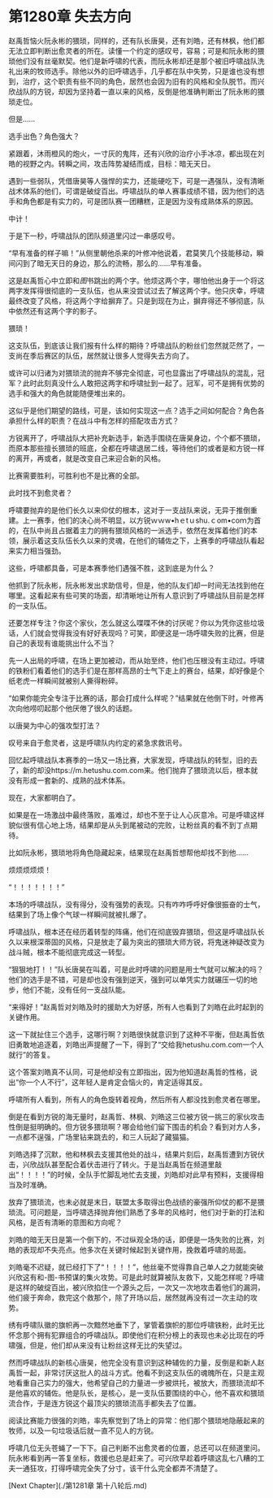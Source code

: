 # 第1280章 失去方向

赵禹哲恼火阮永彬的猥琐，同样的，还有队长唐昊，还有刘皓，还有林枫，他们都无法立即判断出愈灵者的所在。读懂一个约定的感叹号，容易；可是和阮永彬的猥琐他们没有丝毫默契。他们是新呼啸的代表，而阮永彬却还是那个被旧呼啸战队洗礼出来的牧师选手。除他以外的旧呼啸选手，几乎都在队中失势，只是谁也没有想到，治疗，这个职责有些不同的角色，居然也会因为旧有的风格和全队脱节。而兴欣战队的方锐，却因为坚持着一直以来的风格，反倒是他准确判断出了阮永彬的猥琐走位。

但是……

选手出色？角色强大？

紧跟着，沐雨橙风的炮火，一寸灰的鬼阵，还有兴欣的治疗小手冰凉，都出现在刘皓的视野之内。转瞬之间，攻击阵势凝结而成，目标：暗无天日。

遇到一些弱队，凭借唐昊等人强悍的实力，还能硬吃下，可是一遇强队，没有清晰战术体系的他们，可谓是破绽百出。呼啸战队的单人赛事成绩不错，因为他们的选手和角色都是有实力的，可是团队赛一团糟糕，正是因为没有成熟体系的原因。

中计！

于是下一秒，呼啸战队的团队频道里闪过一串感叹号。

“早有准备的样子嘛！”从侧里朝他杀来的叶修冲他说着，君莫笑几个技能移动，瞬间闪到了暗无天日的身边，那么的流畅，那么的……早有准备。

这是赵禹哲心中立即和*图*书跳出的两个字。他烦这两个字，哪怕他出身于一个将这两字发挥得很彻底的一支队伍，也从来没尝试过去了解这两个字。他只庆幸，呼啸最终改变了风格，将这两个字给摒弃了。只是到现在为止，摒弃得还不够彻底，队中依然还有这两个字的影子。

猥琐！

这支队伍，到底该让我们报有什么样的期待？呼啸战队的粉丝们忽然就茫然了，一支尚在季后赛区的队伍，居然就让很多人觉得失去方向了。

或许可以归诸为对猥琐流的抛弃不够完全彻底，可也显露出了呼啸战队的混乱，冠军？此时此刻真没什么人敢把这两字和呼啸扯到一起了。冠军，可不是拥有优势的选手和强大的角色就能随便堆出来的。

这似乎是他们期望的路线，可是，该如何实现这一点？选手之间如何配合？角色各承担什么样的职责？在战斗中有怎样的搭配攻击方式？

方锐离开了，呼啸战队大把补充新选手，新选手围绕在唐昊身边，个个都不猥琐，而原本那些擅长猥琐的班底，全都在呼啸退居二线，等待他们的或者是和方锐一样的离开，再或者，就是改变自己来迎合新的风格。

比赛需要胜利，可胜利也不是比赛的全部。

此时找不到愈灵者？

呼啸要抛弃的是他们长久以来仰仗的根本，这对于一支战队来说，无异于推倒重建。上一赛季，他们的决心尚不明显，以方锐ｗｗw•hｅtｕshu.ｃom•coｍ为首的，在队中尚且占据着主力的拥有猥琐风格的一派选手，依然在发挥着他们的本领，展示着这支队伍长久以来的灵魂，在他们的辅佐之下，上赛季的呼啸战队看起来实力相当强劲。

这些，呼啸都具备，可是本赛季他们遇强不胜，这到底是为什么？

他抓到了阮永彬，阮永彬发出求助信号，但是，他的队友们却一时间无法找到他在哪里。这看起来有些可笑的场面，却清晰地让所有人意识到了呼啸战队目前是怎样的一支队伍。

还要怎样专注？你这个家伙，怎么就这么喋喋不休的讨厌呢？你以为凭你这些垃圾话，人们就会觉得我没有好好表现吗？可笑，即便这是一场呼啸失败的比赛，但是自己的表现有谁能挑出什么不当？

先一人出局的呼啸，在场上更加被动，而从始至终，他们也压根没有主动过。呼啸的铁粉们看着他们的选手们是在那样高昂的士气下走上的赛台，结果，却好像是个纸老虎一样瞬间就被别人撕得粉碎。

“如果你能完全专注于比赛的话，那会打成什么样呢？”结果就在他倒下时，叶修再次向他唠叨起那个他厌倦了很久的话题。

以唐昊为中心的强攻型打法？

叹号来自于愈灵者，这是呼啸队内约定的紧急求救讯号。

回忆起呼啸战队本赛季的一场又一场比赛，大家发现，呼啸战队的转型，旧的去了，新的却没https://m.hetushu.com.com来。他们抛弃了猥琐流以后，根本就没有形成一套新的、成熟的战术体系。

现在，大家都明白了。

如果是在一场激战中最终落败，虽难过，却也不至于让人心灰意冷。可是呼啸这样貌似很有信心地上场，结果却是从头到尾被动的完败，让粉丝真的看不到丁点期待。

比如阮永彬，猥琐地将角色隐藏起来，结果现在赵禹哲想帮他却找不到他……

烦烦烦烦烦！

“！！！！！！！”

本场的呼啸战队，没有得分，没有强势的表现。只有咋咋呼呼好像很振奋的士气，结果到了场上像个气球一样瞬间就被扎爆了。

呼啸战队，根本还在经历着转型的阵痛，他们在彻底毁弃猥琐，但这是呼啸战队长久以来根深蒂固的风格，只是放走了最为突出的猥琐大师方锐，将鬼迷神疑改变为战斗贼，根本不能彻底完成这一转型。

“狠狠地打！！”队长唐昊在叫着，可是此时呼啸的问题是用士气就可以解决的吗？他们的选手是不错，可是却也没有强到逆天，强到可以单凭实力就碾压一切的地步，他们不能，没有任何一支战队能。

“来得好！”赵禹哲对刘皓及时的援助大为好感，所有人也看到了刘皓在此时起到的关键作用。

这一下就扯住三个选手，这哪行啊？刘皓很快就意识到了这种不平衡，但赵禹哲依旧勇敢地追逐着，刘皓出声提醒了一下，得到了“交给我hetushu.com.com一个人就行”的答复。

这个答案刘皓真不认同，可是他却没有立即指出，因为他知道赵禹哲的性格，说出“你一个人不行”，这年轻人是肯定会恼火的，肯定适得其反。

呼啸所有人看到，所有人的角色旋转着视角，然后所有人都没找到愈灵者在哪里。

倒是在看到方锐的海无量时，赵禹哲、林枫、刘皓这三位被方锐一挑三的家伙攻击性倒是挺明确的。但方锐多猥琐啊？哪会给他们留下围击的机会？看到对方人多，一点都不逞强，广场里钻来跳去的，和三人玩起了藏猫猫。

刘皓选择了沉默，他和林枫去支援其他处的战斗，结果片刻后，赵禹哲遭到方锐伏击，兴欣战队甚至配合着伏击进行了转火。于是当赵禹哲在频道里敲出“！！！！”的时候，全队手忙脚乱地忙去支援，刘皓却对此早有预料，支援得相当及时准确。

放弃了猥琐流，也未必就是末日，联盟太多取得出色战绩的豪强所仰仗的都不是猥琐流。可问题是，当呼啸选择抛弃他们熟悉了多年的风格时，他们对于新的打法和风格，是否有清晰的意图和方向呢？

刘皓的暗无天日是第一个倒下的，不过纵观全场的话，即便是一场失败的比赛，刘皓的表现却不失亮点。他多次在关键时候起到关键作用，挽救着呼啸的局面。

刘皓毫不迟疑，就已经打下了“！！！！”，他丝毫不觉得靠自己单人之力就能突破兴欣这有和-图-书预谋的集火攻势。可是此时就算被队友救下，又能怎样呢？呼啸是这样的破绽百出，被兴欣掐住一个源头之后，一次又一次地攻击着他们的漏洞，他们疲于奔命，救完这个救那个，除了开场以后，居然就再没有过一次主动的攻势。

绣有呼啸队徽的旗帜再一次黯然地垂下了，掌管着旗帜的那位呼啸铁粉，此时无比怀念那个拥有犯罪组合的呼啸战队。即使他们在积分榜上的表现也未必比现在的呼啸强，但是，他们却从来没有让粉丝这样无比的失望过。

然而呼啸战队的新核心唐昊，他完全没有意识到这种辅佐的力量，反倒是和新人赵禹哲一起，非常讨厌这批人的战斗方式。他看不到这支队伍的魂魄所在，只是主观地看重自己实力的强大，他希望自己的力量进一步被烘托，被放大，而猥琐流却不是他喜欢的辅佐。他是队长，是核心，是一支队伍要围绕的中心，他不喜欢和猥琐流合作，于是连方锐这个最顶尖的猥琐流高手都失去了位置。

阅读比赛能力很强的刘皓，率先察觉到了场上的异常：他们那个猥琐地隐蔽起来的牧师，以及一句垃圾话后就一直不见人的方锐。

呼啸几位无头苍蝇了一下下。自己判断不出愈灵者的位置，总还可以在频道里问。阮永彬看到再一答复坐标，救援也总是赶来了。可兴欣早趁着呼啸这乱七八糟的工夫一通狂攻，打得呼啸完全失了分寸，该干什么完全都弄不清楚了。



[Next Chapter](./第1281章 第十八轮后.md)
